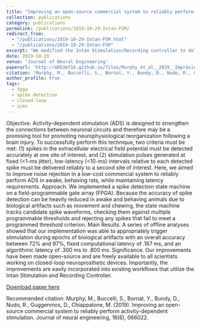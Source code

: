 ```yaml
---
title: "Improving an open-source commercial system to reliably perform activity-dependent stimulation"
collection: publications
category: publications
permalink: /publications/2019-10-29-Intan-FSM/
redirect_from:
  - "/publications/2019-10-29-Intan-FSM.html"
  - "/publications/2019-10-29-Intan-FSM"
excerpt: 'We modified the Intan Stimulation/Recording controller to deliver closed-loop stimulation using a finite state machine to improve artifact rejection, such as may occur due to electrical microstimulation or other physiological events such as chewing and whisking.'
date: 2019-10-29
venue: 'Journal of Neural Engineering'
paperurl: 'http://m053m716.github.io/files/Murphy_et_al__2019__Improving_an_open-source_commercial_system_to_reliably_perform_activity_dependent_stimulation.pdf'
citation: 'Murphy, M., Buccelli, S., Bornat, Y., Bundy, D., Nudo, R., Guggenmos, D., Chiappalone, M. (2019). Improving an open-source commercial system to reliably perform activity-dependent stimulation. Journal of neural engineering, 16(6), 066022.'
author_profile: true
tags:
  - fpga
  - spike detection
  - closed-loop
  - icms
---
```


Objective. Activity-dependent stimulation (ADS) is designed to strengthen the connections between neuronal circuits and therefore may be a promising tool for promoting neurophysiological reorganization following a brain injury. To successfully perform this technique, two criteria must be met: (1) spikes in the extracellular electrical field potential must be detected accurately at one site of interest, and (2) stimulation pulses generated at fixed (<1-ms jitter), low-latency (<10-ms) intervals relative to each detected spike must be delivered reliably to a second site of interest. Here, we aimed to improve noise rejection in a low-cost commercial system to reliably perform ADS in awake, behaving rats, while maintaining latency requirements. Approach. We implemented a spike detection state machine on a field-programmable gate array (FPGA). Because the accuracy of spike detection can be heavily reduced in awake and behaving animals due to biological artifacts such as movement and chewing, the state machine tracks candidate spike waveforms, checking them against multiple programmable thresholds and rejecting any spikes that fail to meet a programmed threshold criterion. Main Results. A series of offline analyses showed that our implementation was able to appropriately trigger stimulation during epochs of biological artifacts with an overall accuracy between 72% and 97%, fixed computational latency of .167 ms, and an algorithmic latency of .300 ms to .800 ms. Significance. Our improvements have been made open-source and are freely available to all scientists working on closed-loop neuroprosthetic devices. Importantly, the improvements are easily incorporated into existing workflows that utilize the Intan Stimulation and Recording Controller.

[Download paper here](http://m053m716.github.io/files/Murphy_et_al__2019__Improving_an_open-source_commercial_system_to_reliably_perform_activity_dependent_stimulation.pdf)

Recommended citation: Murphy, M., Buccelli, S., Bornat, Y., Bundy, D., Nudo, R., Guggenmos, D., Chiappalone, M. (2019). Improving an open-source commercial system to reliably perform activity-dependent stimulation. Journal of neural engineering, 16(6), 066022.